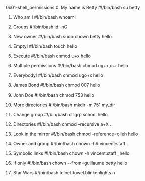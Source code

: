 0x01-shell_permissions
0. My name is Betty
#!/bin/bash
su betty

1. Who am I
#!/bin/bash
whoami

2. Groups
#!/bin/bash
id -nG

3. New owner
#!/bin/bash
sudo chown betty hello

4. Empty!
#!/bin/bash
touch hello

5. Execute
#!/bin/bash
chmod u+x hello

6. Multiple permissions
#!/bin/bash
chmod ug+x,o+r hello

7. Everybody!
#!/bin/bash
chmod ugo+x hello

8. James Bond
#!/bin/bash
chmod 007 hello

9. John Doe
#!/bin/bash
chmod 753 hello

12. More directories
#!/bin/bash
mkdir -m 751 my_dir

13. Change group
#!/bin/bash
chgrp school hello

11. Directories
#!/bin/bash
chmod –recursive a+X .

10. Look in the mirror
#!/bin/bash
chmod –reference=olleh hello

14. Owner and group
#!/bin/bash
chown -hR vincent:staff .

15. Symbolic links
#!/bin/bash
chown -h vincent:staff _hello

16. If only
#!/bin/bash
chown --from=guillaume betty hello

17. Star Wars
#!/bin/bash
telnet towel.blinkenlights.n

